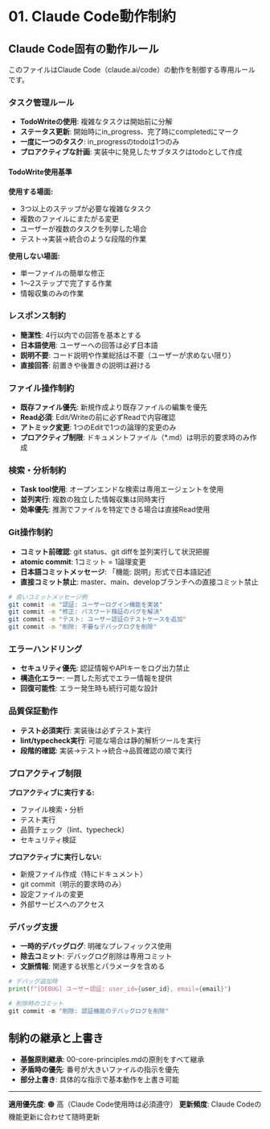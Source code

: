 # 01. Claude Code動作制約

## Claude Code固有の動作ルール

このファイルはClaude Code（claude.ai/code）の動作を制御する専用ルールです。

### タスク管理ルール

- **TodoWriteの使用**: 複雑なタスクは開始前に分解
- **ステータス更新**: 開始時にin_progress、完了時にcompletedにマーク
- **一度に一つのタスク**: in_progressのtodoは1つのみ
- **プロアクティブな計画**: 実装中に発見したサブタスクはtodoとして作成

#### TodoWrite使用基準

**使用する場面:**
- 3つ以上のステップが必要な複雑なタスク
- 複数のファイルにまたがる変更
- ユーザーが複数のタスクを列挙した場合
- テスト→実装→統合のような段階的作業

**使用しない場面:**
- 単一ファイルの簡単な修正
- 1～2ステップで完了する作業
- 情報収集のみの作業

### レスポンス制約

- **簡潔性**: 4行以内での回答を基本とする
- **日本語使用**: ユーザーへの回答は必ず日本語
- **説明不要**: コード説明や作業総括は不要（ユーザーが求めない限り）
- **直接回答**: 前置きや後置きの説明は避ける

### ファイル操作制約

- **既存ファイル優先**: 新規作成より既存ファイルの編集を優先
- **Read必須**: Edit/Writeの前に必ずReadで内容確認
- **アトミック変更**: 1つのEditで1つの論理的変更のみ
- **プロアクティブ制限**: ドキュメントファイル（*.md）は明示的要求時のみ作成

### 検索・分析制約

- **Task tool使用**: オープンエンドな検索は専用エージェントを使用
- **並列実行**: 複数の独立した情報収集は同時実行
- **効率優先**: 推測でファイルを特定できる場合は直接Read使用

### Git操作制約

- **コミット前確認**: git status、git diffを並列実行して状況把握
- **atomic commit**: 1コミット = 1論理変更
- **日本語コミットメッセージ**: 「機能: 説明」形式で日本語記述
- **直接コミット禁止**: master、main、developブランチへの直接コミット禁止

```bash
# 良いコミットメッセージ例
git commit -m "認証: ユーザーログイン機能を実装"
git commit -m "修正: パスワード検証のバグを解決"
git commit -m "テスト: ユーザー認証のテストケースを追加"
git commit -m "削除: 不要なデバッグログを削除"
```

### エラーハンドリング

- **セキュリティ優先**: 認証情報やAPIキーをログ出力禁止
- **構造化エラー**: 一貫した形式でエラー情報を提供
- **回復可能性**: エラー発生時も続行可能な設計

### 品質保証動作

- **テスト必須実行**: 実装後は必ずテスト実行
- **lint/typecheck実行**: 可能な場合は静的解析ツールを実行
- **段階的確認**: 実装→テスト→統合→品質確認の順で実行

### プロアクティブ制限

**プロアクティブに実行する:**
- ファイル検索・分析
- テスト実行
- 品質チェック（lint、typecheck）
- セキュリティ検証

**プロアクティブに実行しない:**
- 新規ファイル作成（特にドキュメント）
- git commit（明示的要求時のみ）
- 設定ファイルの変更
- 外部サービスへのアクセス

### デバッグ支援

- **一時的デバッグログ**: 明確なプレフィックス使用
- **除去コミット**: デバッグログ削除は専用コミット
- **文脈情報**: 関連する状態とパラメータを含める

```python
# デバッグ追加時
print(f"[DEBUG] ユーザー認証: user_id={user_id}, email={email}")

# 削除時のコミット
git commit -m "削除: 認証機能のデバッグログを削除"
```

## 制約の継承と上書き

- **基盤原則継承**: 00-core-principles.mdの原則をすべて継承
- **矛盾時の優先**: 番号が大きいファイルの指示を優先
- **部分上書き**: 具体的な指示で基本動作を上書き可能

---

**適用優先度**: 🟠 高（Claude Code使用時は必須遵守）
**更新頻度**: Claude Codeの機能更新に合わせて随時更新
